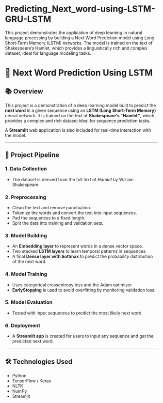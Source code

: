 # Predicting_Next_word-using-LSTM-GRU-LSTM
This project demonstrates the application of deep learning in natural language processing by building a Next Word Prediction model using Long Short-Term Memory (LSTM) networks. The model is trained on the text of Shakespeare’s Hamlet, which provides a linguistically rich and complex dataset, ideal for language modeling tasks.
# 🧠 Next Word Prediction Using LSTM

## 📚 Overview

This project is a demonstration of a deep learning model built to predict the **next word** in a given sequence using an **LSTM (Long Short-Term Memory)** neural network. It is trained on the text of **Shakespeare's "Hamlet"**, which provides a complex and rich dataset ideal for sequence prediction tasks.

A **Streamlit** web application is also included for real-time interaction with the model.

---

## 📌 Project Pipeline

### 1. Data Collection
- The dataset is derived from the full text of *Hamlet* by William Shakespeare.

### 2. Preprocessing
- Clean the text and remove punctuation.
- Tokenize the words and convert the text into input sequences.
- Pad the sequences to a fixed length.
- Split the data into training and validation sets.

### 3. Model Building
- An **Embedding layer** to represent words in a dense vector space.
- Two stacked **LSTM layers** to learn temporal patterns in sequences.
- A final **Dense layer with Softmax** to predict the probability distribution of the next word.

### 4. Model Training
- Uses categorical crossentropy loss and the Adam optimizer.
- **EarlyStopping** is used to avoid overfitting by monitoring validation loss.

### 5. Model Evaluation
- Tested with input sequences to predict the most likely next word.

### 6. Deployment
- A **Streamlit app** is created for users to input any sequence and get the predicted next word.

---

## 🛠 Technologies Used

- Python
- TensorFlow / Keras
- NLTK
- NumPy
- Streamlit
